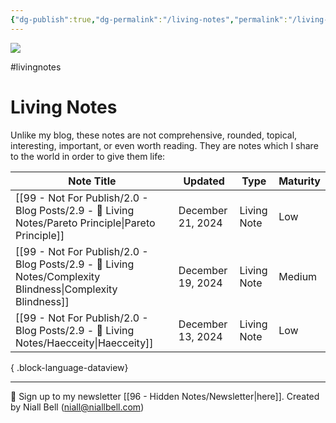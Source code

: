 ```yaml
---
{"dg-publish":true,"dg-permalink":"/living-notes","permalink":"/living-notes/","title":"Living Notes","hide":true,"noteIcon":null,"created":"2024-12-13T07:28:16.909-08:00","updated":"2025-04-08T18:22:54.168-07:00"}
---
```


![](https://i.imgur.com/dXnBbUj.jpeg)

#livingnotes
# Living Notes

Unlike my blog, these notes are not comprehensive, rounded, topical, interesting, important, or even worth reading. They are notes which I share to the world in order to give them life:

| Note Title                                                                                                    | Updated           | Type        | Maturity |
| ------------------------------------------------------------------------------------------------------------- | ----------------- | ----------- | -------- |
| [[99 - Not For Publish/2.0 - Blog Posts/2.9 - 📝 Living Notes/Pareto Principle\|Pareto Principle]]         | December 21, 2024 | Living Note | Low      |
| [[99 - Not For Publish/2.0 - Blog Posts/2.9 - 📝 Living Notes/Complexity Blindness\|Complexity Blindness]] | December 19, 2024 | Living Note | Medium   |
| [[99 - Not For Publish/2.0 - Blog Posts/2.9 - 📝 Living Notes/Haecceity\|Haecceity]]                       | December 13, 2024 | Living Note | Low      |

{ .block-language-dataview}

---
📧 Sign up to my newsletter [[96 - Hidden Notes/Newsletter\|here]].
Created by Niall Bell (niall@niallbell.com)